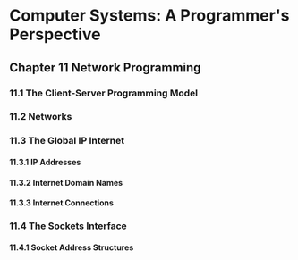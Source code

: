 # Computer Systems: A Programmer's Perspective
## 
## Chapter 11 Network Programming 
### 11.1 The Client-Server Programming Model 
### 11.2 Networks 
### 11.3 The Global IP Internet 
#### 11.3.1 IP Addresses 
#### 11.3.2 Internet Domain Names 
#### 11.3.3 Internet Connections 
### 11.4 The Sockets Interface 
#### 11.4.1 Socket Address Structures 
